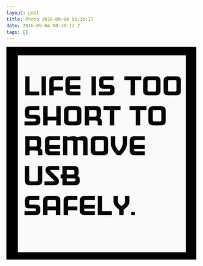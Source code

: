 ```yaml
---
layout: post
title: Photo 2016-09-04 08:30:17
date: 2016-09-04 08:30:17 Z
tags: []
---
```

![](/media/2016/09/149922676087.jpg)
